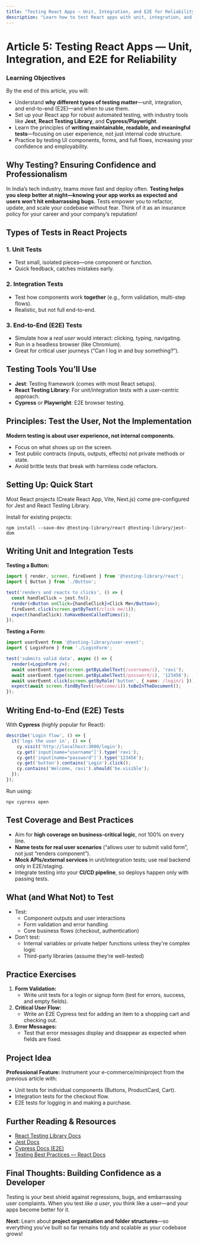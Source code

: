 ```yaml
---
title: "Testing React Apps — Unit, Integration, and E2E for Reliability"
description: "Learn how to test React apps with unit, integration, and end-to-end methods—using Jest, React Testing Library, and Cypress/Playwright—to build reliable, maintainable UIs."
---
```


# Article 5: Testing React Apps — Unit, Integration, and E2E for Reliability

### Learning Objectives

By the end of this article, you will:

- Understand **why different types of testing matter**—unit, integration, and end-to-end (E2E)—and when to use them.
- Set up your React app for robust automated testing, with industry tools like **Jest**, **React Testing Library**, and **Cypress/Playwright**.
- Learn the principles of **writing maintainable, readable, and meaningful tests**—focusing on user experience, not just internal code structure.
- Practice by testing UI components, forms, and full flows, increasing your confidence and employability.


## Why Testing? Ensuring Confidence and Professionalism

In India’s tech industry, teams move fast and deploy often. **Testing helps you sleep better at night—knowing your app works as expected and users won’t hit embarrassing bugs.**
Tests empower you to refactor, update, and scale your codebase without fear. Think of it as an insurance policy for your career and your company’s reputation!

## Types of Tests in React Projects

### 1. Unit Tests

- Test small, isolated pieces—one component or function.
- Quick feedback, catches mistakes early.


### 2. Integration Tests

- Test how components work **together** (e.g., form validation, multi-step flows).
- Realistic, but not full end-to-end.


### 3. End-to-End (E2E) Tests

- Simulate how a _real user_ would interact: clicking, typing, navigating.
- Run in a headless browser (like Chromium).
- Great for critical user journeys (“Can I log in and buy something?”).


## Testing Tools You’ll Use

- **Jest**: Testing framework (comes with most React setups).
- **React Testing Library**: For unit/integration tests with a user-centric approach.
- **Cypress** or **Playwright**: E2E browser testing.


## Principles: Test the User, Not the Implementation

**Modern testing is about user experience, not internal components.**

- Focus on what shows up on the screen.
- Test public contracts (inputs, outputs, effects) not private methods or state.
- Avoid brittle tests that break with harmless code refactors.


## Setting Up: Quick Start

Most React projects (Create React App, Vite, Next.js) come pre-configured for Jest and React Testing Library.

Install for existing projects:

```
npm install --save-dev @testing-library/react @testing-library/jest-dom
```


## Writing Unit and Integration Tests

**Testing a Button:**

```jsx
import { render, screen, fireEvent } from '@testing-library/react';
import { Button } from './Button';

test('renders and reacts to clicks', () => {
  const handleClick = jest.fn();
  render(<Button onClick={handleClick}>Click Me</Button>);
  fireEvent.click(screen.getByText(/click me/i));
  expect(handleClick).toHaveBeenCalledTimes(1);
});
```

**Testing a Form:**

```jsx
import userEvent from '@testing-library/user-event';
import { LoginForm } from './LoginForm';

test('submits valid data', async () => {
  render(<LoginForm />);
  await userEvent.type(screen.getByLabelText(/username/i), 'ravi');
  await userEvent.type(screen.getByLabelText(/password/i), '123456');
  await userEvent.click(screen.getByRole('button', { name: /login/i }));
  expect(await screen.findByText(/welcome/i)).toBeInTheDocument();
});
```


## Writing End-to-End (E2E) Tests

With **Cypress** (highly popular for React):

```js
describe('Login flow', () => {
  it('logs the user in', () => {
    cy.visit('http://localhost:3000/login');
    cy.get('input[name="username"]').type('ravi');
    cy.get('input[name="password"]').type('123456');
    cy.get('button').contains('Login').click();
    cy.contains('Welcome, ravi').should('be.visible');
  });
});
```

Run using:

```
npx cypress open
```


## Test Coverage and Best Practices

- Aim for **high coverage on business-critical logic**, not 100% on every line.
- **Name tests for real user scenarios** (“allows user to submit valid form”, not just “renders component”).
- **Mock APIs/external services** in unit/integration tests; use real backend only in E2E/staging.
- Integrate testing into your **CI/CD pipeline**, so deploys happen only with passing tests.


## What (and What Not) to Test

- Test:
    - Component outputs and user interactions
    - Form validation and error handling
    - Core business flows (checkout, authentication)
- Don’t test:
    - Internal variables or private helper functions unless they're complex logic
    - Third-party libraries (assume they’re well-tested)


## Practice Exercises

1. **Form Validation:**
    - Write unit tests for a login or signup form (test for errors, success, and empty fields).
2. **Critical User Flow:**
    - Write an E2E Cypress test for adding an item to a shopping cart and checking out.
3. **Error Messages:**
    - Test that error messages display and disappear as expected when fields are fixed.

## Project Idea

**Professional Feature:**
Instrument your e-commerce/miniproject from the previous article with:

- Unit tests for individual components (Buttons, ProductCard, Cart).
- Integration tests for the checkout flow.
- E2E tests for logging in and making a purchase.


## Further Reading \& Resources

- [React Testing Library Docs](https://testing-library.com/docs/react-testing-library/intro)
- [Jest Docs](https://jestjs.io/docs/getting-started)
- [Cypress Docs (E2E)](https://docs.cypress.io/guides/overview/why-cypress)
- [Testing Best Practices — React Docs](https://react.dev/learn/testing)


## Final Thoughts: Building Confidence as a Developer

Testing is your best shield against regressions, bugs, and embarrassing user complaints.
When you test _like a user_, you think like a user—and your apps become better for it.

**Next:**
Learn about **project organization and folder structures**—so everything you’ve built so far remains tidy and scalable as your codebase grows!

